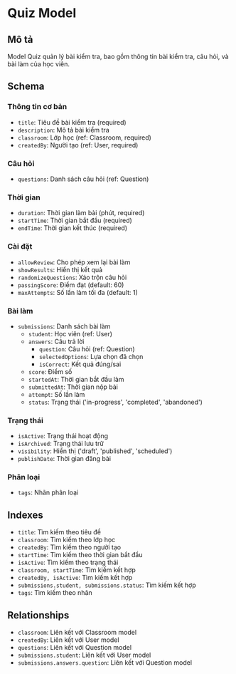 # Quiz Model

## Mô tả
Model Quiz quản lý bài kiểm tra, bao gồm thông tin bài kiểm tra, câu hỏi, và bài làm của học viên.

## Schema

### Thông tin cơ bản
- `title`: Tiêu đề bài kiểm tra (required)
- `description`: Mô tả bài kiểm tra
- `classroom`: Lớp học (ref: Classroom, required)
- `createdBy`: Người tạo (ref: User, required)

### Câu hỏi
- `questions`: Danh sách câu hỏi (ref: Question)

### Thời gian
- `duration`: Thời gian làm bài (phút, required)
- `startTime`: Thời gian bắt đầu (required)
- `endTime`: Thời gian kết thúc (required)

### Cài đặt
- `allowReview`: Cho phép xem lại bài làm
- `showResults`: Hiển thị kết quả
- `randomizeQuestions`: Xáo trộn câu hỏi
- `passingScore`: Điểm đạt (default: 60)
- `maxAttempts`: Số lần làm tối đa (default: 1)

### Bài làm
- `submissions`: Danh sách bài làm
  - `student`: Học viên (ref: User)
  - `answers`: Câu trả lời
    - `question`: Câu hỏi (ref: Question)
    - `selectedOptions`: Lựa chọn đã chọn
    - `isCorrect`: Kết quả đúng/sai
  - `score`: Điểm số
  - `startedAt`: Thời gian bắt đầu làm
  - `submittedAt`: Thời gian nộp bài
  - `attempt`: Số lần làm
  - `status`: Trạng thái ('in-progress', 'completed', 'abandoned')

### Trạng thái
- `isActive`: Trạng thái hoạt động
- `isArchived`: Trạng thái lưu trữ
- `visibility`: Hiển thị ('draft', 'published', 'scheduled')
- `publishDate`: Thời gian đăng bài

### Phân loại
- `tags`: Nhãn phân loại

## Indexes
- `title`: Tìm kiếm theo tiêu đề
- `classroom`: Tìm kiếm theo lớp học
- `createdBy`: Tìm kiếm theo người tạo
- `startTime`: Tìm kiếm theo thời gian bắt đầu
- `isActive`: Tìm kiếm theo trạng thái
- `classroom, startTime`: Tìm kiếm kết hợp
- `createdBy, isActive`: Tìm kiếm kết hợp
- `submissions.student, submissions.status`: Tìm kiếm kết hợp
- `tags`: Tìm kiếm theo nhãn

## Relationships
- `classroom`: Liên kết với Classroom model
- `createdBy`: Liên kết với User model
- `questions`: Liên kết với Question model
- `submissions.student`: Liên kết với User model
- `submissions.answers.question`: Liên kết với Question model 
